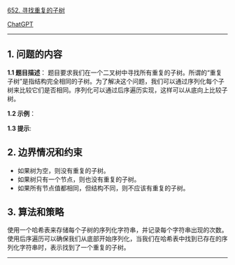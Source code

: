[652. 寻找重复的子树](https://leetcode.cn/problems/find-duplicate-subtrees)

[ChatGPT](https://chat.openai.com/share/897d72fe-ca09-4a78-81b7-55f727b31106)

---

## 1. 问题的内容
**1.1 题目描述**：
题目要求我们在一个二叉树中寻找所有重复的子树。所谓的“重复子树”是指结构完全相同的子树。为了解决这个问题，我们可以通过序列化每个子树来比较它们是否相同。序列化可以通过后序遍历实现，这样可以从底向上比较子树。

**1.2 示例**：

**1.3 提示**:

## 2. 边界情况和约束
- 如果树为空，则没有重复的子树。
- 如果树只有一个节点，则也没有重复的子树。
- 如果所有节点值都相同，但结构不同，则不应该有重复的子树。

## 3. 算法和策略
使用一个哈希表来存储每个子树的序列化字符串，并记录每个字符串出现的次数。使用后序遍历可以确保我们从底部开始序列化，当我们在哈希表中找到已存在的序列化字符串时，表示找到了一个重复的子树。

---
